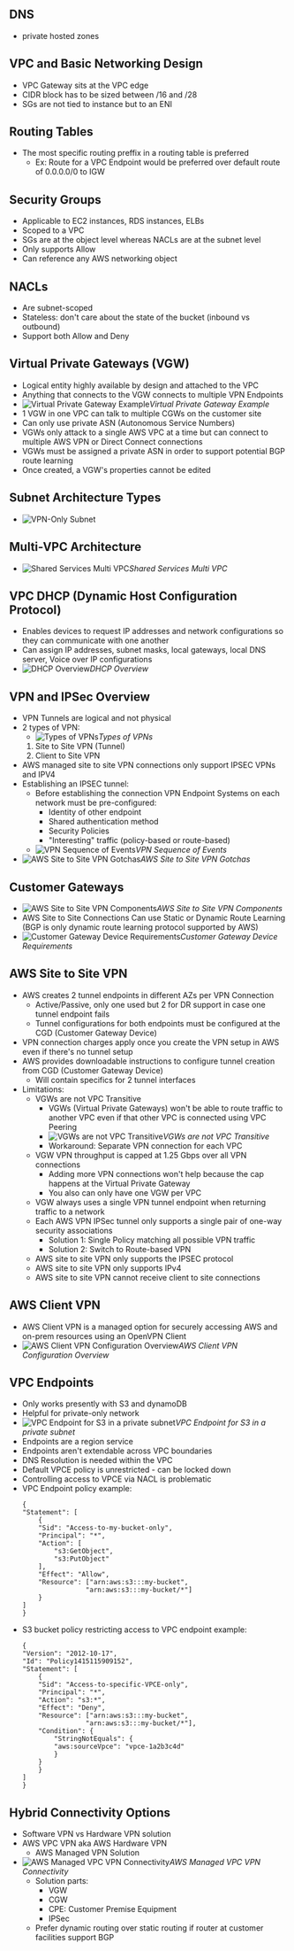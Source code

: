 
## DNS
- private hosted zones
## VPC and Basic Networking Design
- VPC Gateway sits at the VPC edge
- CIDR block has to be sized between /16 and /28
- SGs are not tied to instance but to an ENI
## Routing Tables
- The most specific routing preffix in a routing table is preferred
    - Ex:  Route for a VPC Endpoint would be preferred over default route of 0.0.0.0/0 to IGW
## Security Groups
- Applicable to EC2 instances, RDS instances, ELBs
- Scoped to a VPC
- SGs are at the object level whereas NACLs are at the subnet level
- Only supports Allow
- Can reference any AWS networking object
## NACLs
- Are subnet-scoped
- Stateless:  don't care about the state of the bucket (inbound vs outbound)
- Support both Allow and Deny
## Virtual Private Gateways (VGW)
- Logical entity highly available by design and attached to the VPC
- Anything that connects to the VGW connects to multiple VPN Endpoints
- ![Virtual Private Gateway Example](images/vgw_cgw.png)*Virtual Private Gateway Example*
- 1 VGW in one VPC can talk to multiple CGWs on the customer site
- Can only use private ASN (Autonomous Service Numbers)
- VGWs only attack to a single AWS VPC at a time but can connect to multiple AWS VPN or Direct Connect connections
- VGWs must be assigned a private ASN in order to support potential BGP route learning
- Once created, a VGW's properties cannot be edited
## Subnet Architecture Types
- ![VPN-Only Subnet](images/vpn_only_subnet.png)
## Multi-VPC Architecture
- ![Shared Services Multi VPC](images/shared_services_multi_vpc.png)*Shared Services Multi VPC*
## VPC DHCP (Dynamic Host Configuration Protocol)
- Enables devices to request IP addresses and network configurations so they can communicate with one another
- Can assign IP addresses, subnet masks, local gateways, local DNS server, Voice over IP configurations
- ![DHCP Overview](images/dhcp_overview.png)*DHCP Overview*
## VPN and IPSec Overview
- VPN Tunnels are logical and not physical
- 2 types of VPN:
    - ![Types of VPNs](images/types_of_VPN.png)*Types of VPNs*
    1. Site to Site VPN (Tunnel)
    1. Client to Site VPN
- AWS managed site to site VPN connections only support IPSEC VPNs and IPV4
- Establishing an IPSEC tunnel:
    - Before establishing the connection VPN Endpoint Systems on each network must be pre-configured:
        - Identity of other endpoint
        - Shared authentication method
        - Security Policies
        - "Interesting" traffic (policy-based or route-based)
    - ![VPN Sequence of Events](images/vpn_sequence_of_events.png)*VPN Sequence of Events*
- ![AWS Site to Site VPN Gotchas](images/aws_site_to_site_vpn_gotchas.png)*AWS Site to Site VPN Gotchas*

## Customer Gateways
- ![AWS Site to Site VPN Components](images/aws_site_to_site_vpn_components.png)*AWS Site to Site VPN Components*
- AWS Site to Site Connections Can use Static or Dynamic Route Learning (BGP is only dynamic route learning protocol supported by AWS)
- ![Customer Gateway Device Requirements](images/customer_gateway_device_requirements.png)*Customer Gateway Device Requirements*

## AWS Site to Site VPN
- AWS creates 2 tunnel endpoints in different AZs per VPN Connection
    - Active/Passive, only one used but 2 for DR support in case one tunnel endpoint fails
    - Tunnel configurations for both endpoints must be configured at the CGD (Customer Gateway Device)
- VPN connection charges apply once you create the VPN setup in AWS even if there's no tunnel setup 
- AWS provides downloadable instructions to configure tunnel creation from CGD (Customer Gateway Device)
    - Will contain specifics for 2 tunnel interfaces
- Limitations:
    - VGWs are not VPC Transitive
        - VGWs (Virtual Private Gateways) won't be able to route traffic to another VPC even if that other VPC is connected using VPC Peering
        - ![VGWs are not VPC Transitive](images/vgws_not_vpc_transitive.png)*VGWs are not VPC Transitive*
        - Workaround:  Separate VPN connection for each VPC
    - VGW VPN throughput is capped at 1.25 Gbps over all VPN connections
        - Adding more VPN connections won't help because the cap happens at the Virtual Private Gateway
        - You also can only have one VGW per VPC
    - VGW always uses a single VPN tunnel endpoint when returning traffic to a network
    - Each AWS VPN IPSec tunnel only supports a single pair of one-way security associations
        - Solution 1:  Single Policy matching all possible VPN traffic
        - Solution 2:  Switch to Route-based VPN
    - AWS site to site VPN only supports the IPSEC protocol
    - AWS site to site VPN only supports IPv4
    - AWS site to site VPN cannot receive client to site connections

## AWS Client VPN 
- AWS Client VPN is a managed option for securely accessing AWS and on-prem resources using an OpenVPN Client
- ![AWS Client VPN Configuration Overview](images/aws_client_vpn_configuration_overview.png)*AWS Client VPN Configuration Overview*

## VPC Endpoints
- Only works presently with S3 and dynamoDB
- Helpful for private-only network
- ![VPC Endpoint for S3 in a private subnet](images/vpc_endpoint_private_network_s3.png)*VPC Endpoint for S3 in a private subnet*
- Endpoints are a region service
- Endpoints aren't extendable across VPC boundaries
- DNS Resolution is needed within the VPC
- Default VPCE policy is unrestricted - can be locked down
- Controlling access to VPCE via NACL is problematic
- VPC Endpoint policy example:
    ```
    {
    "Statement": [
        {
        "Sid": "Access-to-my-bucket-only",
        "Principal": "*",
        "Action": [
            "s3:GetObject",
            "s3:PutObject"
        ],
        "Effect": "Allow",
        "Resource": ["arn:aws:s3:::my-bucket",
                    "arn:aws:s3:::my-bucket/*"]
        }
    ]
    }
    ```
- S3 bucket policy restricting access to VPC endpoint example:
    ```
    {
    "Version": "2012-10-17",
    "Id": "Policy1415115909152",
    "Statement": [
        {
        "Sid": "Access-to-specific-VPCE-only",
        "Principal": "*",
        "Action": "s3:*",
        "Effect": "Deny",
        "Resource": ["arn:aws:s3:::my-bucket",
                    "arn:aws:s3:::my-bucket/*"],
        "Condition": {
            "StringNotEquals": {
            "aws:sourceVpce": "vpce-1a2b3c4d"
            }
        }
        }
    ]
    }
    ```

## Hybrid Connectivity Options
- Software VPN vs Hardware VPN solution
- AWS VPC VPN aka AWS Hardware VPN
    - AWS Managed VPN Solution
- ![AWS Managed VPC VPN Connectivity](images/managed_vpc_vpn_connectivity.png)*AWS Managed VPC VPN Connectivity*
    - Solution parts:
        - VGW
        - CGW
        - CPE:  Customer Premise Equipment
        - IPSec
    - Prefer dynamic routing over static routing if router at customer facilities support BGP

